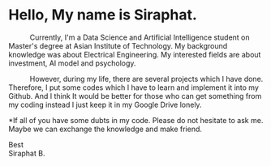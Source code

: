 # Hello, My name is Siraphat. 

  &emsp;&emsp;&emsp;Currently, I'm a Data Science and Artificial Intelligence student on Master's degree at Asian Institute of Technology.
  My background knowledge was about Electrical Engineering. My interested fields are about investment, AI model and psychology.<br />
  
  
  
  &emsp;&emsp;&emsp;However, during my life, there are several projects which I have done. Therefore, I put some codes which I have to learn and implement it into my Github. 
  And I think It would be better for those who can get something from my coding instead I just keep it in my Google Drive lonely.<br />
 
 
 
 *If all of you have some dubts in my code. Please do not hesitate to ask me. Maybe we can exchange the knowledge and make friend.<br />
  
  Best<br />
  Siraphat B.
